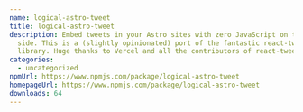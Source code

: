 ```yaml
---
name: logical-astro-tweet
title: logical-astro-tweet
description: Embed tweets in your Astro sites with zero JavaScript on the client
  side. This is a (slightly opinionated) port of the fantastic react-tweet
  library. Huge thanks to Vercel and all the contributors of react-tweet.
categories:
  - uncategorized
npmUrl: https://www.npmjs.com/package/logical-astro-tweet
homepageUrl: https://www.npmjs.com/package/logical-astro-tweet
downloads: 64
---
```

